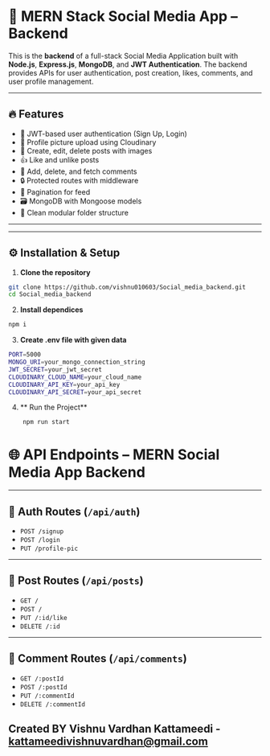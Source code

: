 # 🧠 MERN Stack Social Media App – Backend

This is the **backend** of a full-stack Social Media Application built with **Node.js**, **Express.js**, **MongoDB**, and **JWT Authentication**. The backend provides APIs for user authentication, post creation, likes, comments, and user profile management.

---

## 🔥 Features

- 🔐 JWT-based user authentication (Sign Up, Login)
- 👤 Profile picture upload using Cloudinary
- 📝 Create, edit, delete posts with images
- 👍 Like and unlike posts
- 💬 Add, delete, and fetch comments
- 🔒 Protected routes with middleware
- 🧾 Pagination for feed
- 🗃️ MongoDB with Mongoose models
- 📁 Clean modular folder structure

---


---

## ⚙️ Installation & Setup

1. **Clone the repository**

```bash
git clone https://github.com/vishnu010603/Social_media_backend.git
cd Social_media_backend
```

2. **Install dependices**

```bash
npm i
```
3. **Create .env file with given data**
```bash
PORT=5000
MONGO_URI=your_mongo_connection_string
JWT_SECRET=your_jwt_secret
CLOUDINARY_CLOUD_NAME=your_cloud_name
CLOUDINARY_API_KEY=your_api_key
CLOUDINARY_API_SECRET=your_api_secret
```
4. ** Run the Project**
```bash
    npm run start
````
# 🌐 API Endpoints – MERN Social Media App Backend

---

## 🔐 Auth Routes (`/api/auth`)

- `POST /signup`
- `POST /login`
- `PUT /profile-pic`

---

## 📝 Post Routes (`/api/posts`)

- `GET /`
- `POST /`
- `PUT /:id/like`
- `DELETE /:id`

---

## 💬 Comment Routes (`/api/comments`)

- `GET /:postId`
- `POST /:postId`
- `PUT /:commentId`
- `DELETE /:commentId`


## Created BY Vishnu Vardhan Kattameedi - kattameedivishnuvardhan@gmail.com
